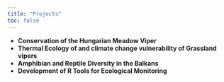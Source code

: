 ```yaml
---
title: "Projects"
toc: false
---
```

- **Conservation of the Hungarian Meadow Viper** 
- **Thermal Ecology of and climate change vulnerability of Grassland vipers**
- **Amphibian and Reptile Diversity in the Balkans**
- **Development of R Tools for Ecological Monitoring**